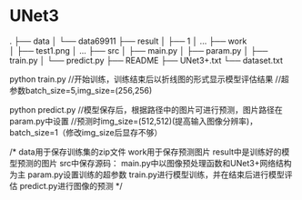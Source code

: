 # UNet3
.
├── data
│   └── data69911
├── result
│      ├──  1
│       ...
├──  work    
│      ├──  test1.png
│      ...
├── src
│   ├──  main.py
│   ├──  param.py
│   ├──  train.py
│   └──  predict.py
├──  README
├──  UNet3+.txt
└──  dataset.txt

python train.py
//开始训练，训练结束后以折线图的形式显示模型评估结果
//超参数batch_size=5,img_size=(256,256)

python predict.py
//模型保存后，根据路径中的图片可进行预测，图片路径在param.py中设置
//预测时img_size=(512,512)(提高输入图像分辨率)，batch_size=1（修改img_size后显存不够）

/*
data用于保存训练集的zip文件
work用于保存预测图片
result中是训练好的模型预测的图片
src中保存源码：
    main.py中以图像预处理函数和UNet3+网络结构为主
    param.py设置训练的超参数
    train.py进行模型训练，并在结束后进行模型评估
    predict.py进行图像的预测
*/
